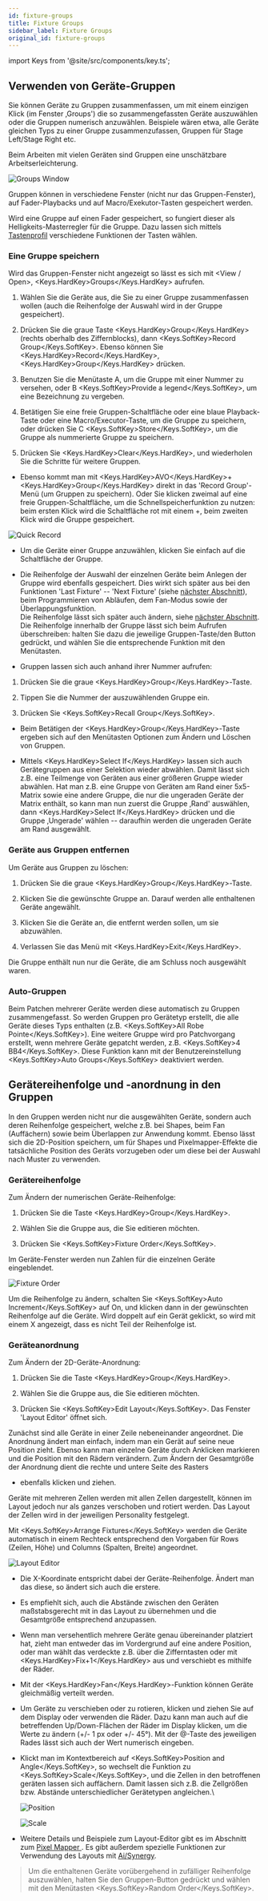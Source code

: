 ```yaml
---
id: fixture-groups
title: Fixture Groups
sidebar_label: Fixture Groups
original_id: fixture-groups
---
```


import Keys from '@site/src/components/key.ts';

Verwenden von Geräte-Gruppen
----------------------------

Sie können Geräte zu Gruppen zusammenfassen, um mit einem einzigen Klick
(im Fenster ‚Groups') die so zusammengefassten Geräte auszuwählen oder
die Gruppen numerisch anzuwählen. Beispiele wären etwa, alle Geräte
gleichen Typs zu einer Gruppe zusammenzufassen, Gruppen für Stage
Left/Stage Right etc.

Beim Arbeiten mit vielen Geräten sind Gruppen eine unschätzbare
Arbeitserleichterung.

![Groups Window](/docs/images/Groups-Window.png)

Gruppen können in verschiedene Fenster (nicht nur das Gruppen-Fenster),
auf Fader-Playbacks und auf Macro/Exekutor-Tasten gespeichert werden.

Wird eine Gruppe auf einen Fader gespeichert, so fungiert dieser als
Helligkeits-Masterregler für die Gruppe. Dazu lassen sich mittels [Tastenprofil](../system-settings/key-profiles.md) verschiedene Funktionen der Tasten
wählen. 

### Eine Gruppe speichern

[](https://youtu.be/E8QxOKT5TCA?t=20 "Recording Groups")

Wird das Gruppen-Fenster nicht angezeigt so lässt es sich mit \<View /
Open\>, <Keys.HardKey>Groups</Keys.HardKey> aufrufen.

1. Wählen Sie die Geräte aus, die Sie zu einer Gruppe zusammen­fassen
wollen (auch die Reihenfolge der Auswahl wird in der Gruppe
gespeichert).

2. Drücken Sie die graue Taste <Keys.HardKey>Group</Keys.HardKey> (rechts oberhalb des
Ziffernblocks), dann <Keys.SoftKey>Record Group</Keys.SoftKey>. Ebenso können Sie <Keys.HardKey>Record</Keys.HardKey>,
<Keys.HardKey>Group</Keys.HardKey> drücken.

3. Benutzen Sie die Menütaste A, um die Gruppe mit einer Nummer zu
versehen, oder B <Keys.SoftKey>Provide a legend</Keys.SoftKey>, um eine Bezeichnung zu vergeben.

4. Betätigen Sie eine freie Gruppen-Schaltfläche oder eine blaue
Playback-Taste oder eine Macro/Executor-Taste, um die Gruppe zu
speichern, oder drücken Sie C <Keys.SoftKey>Store</Keys.SoftKey>, um die Gruppe als nummerierte
Gruppe zu speichern.

5. Drücken Sie <Keys.HardKey>Clear</Keys.HardKey>, und wiederholen Sie die Schritte für weitere
Gruppen.

-   Ebenso kommt man mit <Keys.HardKey>AVO</Keys.HardKey>+<Keys.HardKey>Group</Keys.HardKey> direkt in das 'Record
    Group'-Menü (um Gruppen zu speichern). Oder Sie klicken zweimal auf
    eine freie Gruppen-Schaltfläche, um die Schnellspeicher­funktion zu
    nutzen: beim ersten Klick wird die Schaltfläche rot mit einem +,
    beim zweiten Klick wird die Gruppe gespeichert.

![Quick Record](/docs/images/Quick-Record.png)

-   Um die Geräte einer Gruppe anzuwählen, klicken Sie einfach auf die
    Schaltfläche der Gruppe.

-   Die Reihenfolge der Auswahl der einzelnen Geräte beim Anlegen der
    Gruppe wird ebenfalls gespeichert. Dies wirkt sich später aus bei
    den Funktionen 'Last Fixture' -- 'Next Fixture' (siehe [nächster
    Abschnitt](../controlling-fixtures/fixture-groups.md#gerätereihenfolge-und--anordnung-in-den-gruppen)), beim Programmieren von Abläufen, dem Fan-Modus sowie der
    Überlappungsfunktion.\
	Die Reihenfolge lässt sich später auch
    ändern, siehe [nächster Abschnitt](../controlling-fixtures/fixture-groups.md#gerätereihenfolge-und--anordnung-in-den-gruppen).\
    Die Reihenfolge innerhalb der Gruppe lässt sich beim Aufrufen
    überschreiben: halten Sie dazu die jeweilige Gruppen-Taste/den
    Button gedrückt, und wählen Sie die entsprechende Funktion mit den
    Menütasten.

-   Gruppen lassen sich auch anhand ihrer Nummer aufrufen:

1. Drücken Sie die graue <Keys.HardKey>Group</Keys.HardKey>-Taste.

2. Tippen Sie die Nummer der auszuwählenden Gruppe ein.

3. Drücken Sie <Keys.SoftKey>Recall Group</Keys.SoftKey>.

-   Beim Betätigen der <Keys.HardKey>Group</Keys.HardKey>-Taste ergeben sich auf den Menütasten
    Optionen zum Ändern und Löschen von Gruppen.

-   Mittels <Keys.HardKey>Select If</Keys.HardKey> lassen sich auch Gerätegruppen aus einer
    Selektion wieder abwählen. Damit lässt sich z.B. eine Teilmenge von
    Geräten aus einer größeren Gruppe wieder abwählen. Hat man z.B. eine
    Gruppe von Geräten am Rand einer 5x5-Matrix sowie eine andere
    Gruppe, die nur die ungeraden Geräte der Matrix enthält, so kann man
    nun zuerst die Gruppe ‚Rand' auswählen, dann <Keys.HardKey>Select If</Keys.HardKey> drücken
    und die Gruppe ‚Ungerade' wählen -- daraufhin werden die ungeraden
    Geräte am Rand ausgewählt.

### Geräte aus Gruppen entfernen

Um Geräte aus Gruppen zu löschen:

1.  Drücken Sie die graue <Keys.HardKey>Group</Keys.HardKey>-Taste.

2.  Klicken Sie die gewünschte Gruppe an. Darauf werden alle enthaltenen
    Geräte angewählt.

3.  Klicken Sie die Geräte an, die entfernt werden sollen, um sie
    abzuwählen.

4.  Verlassen Sie das Menü mit <Keys.HardKey>Exit</Keys.HardKey>.

Die Gruppe enthält nun nur die Geräte, die am Schluss noch ausgewählt
waren.

### Auto-Gruppen

Beim Patchen mehrerer Geräte werden diese automatisch zu Gruppen
zusammengefasst. So werden Gruppen pro Gerätetyp erstellt, die alle
Geräte dieses Typs enthalten (z.B. <Keys.SoftKey>All Robe Pointe</Keys.SoftKey>). Eine weitere
Gruppe wird pro Patchvorgang erstellt, wenn mehrere Geräte gepatcht
werden, z.B. <Keys.SoftKey>4 BB4</Keys.SoftKey>. Diese Funktion kann mit der Benutzereinstellung
<Keys.SoftKey>Auto Groups</Keys.SoftKey> deaktiviert werden.

Gerätereihenfolge und -anordnung in den Gruppen
------------------------------------------------

In den Gruppen werden nicht nur die ausgewählten Geräte, sondern auch
deren Reihenfolge gespeichert, welche z.B. bei Shapes, beim Fan
(Auffächern) sowie beim Überlappen zur Anwendung kommt. Ebenso lässt
sich die 2D-Position speichern, um für Shapes und Pixelmapper-Effekte
die tatsächliche Position des Geräts vorzugeben oder um diese bei der
Auswahl nach Muster zu verwenden.

### Gerätereihenfolge

[](https://youtu.be/2TqYjvGoGXQ?t=20 "Fixture Order")

Zum Ändern der numerischen Geräte-Reihenfolge:

1.  Drücken Sie die Taste <Keys.HardKey>Group</Keys.HardKey>.

2.  Wählen Sie die Gruppe aus, die Sie editieren möchten.

3.  Drücken Sie <Keys.SoftKey>Fixture Order</Keys.SoftKey>.

Im Geräte-Fenster werden nun Zahlen für die einzelnen Geräte
eingeblendet.

![Fixture Order](/docs/images/Fixture-Order.png)

Um die Reihenfolge zu ändern, schalten Sie <Keys.SoftKey>Auto Increment</Keys.SoftKey> auf On,
und klicken dann in der gewünschten Reihenfolge auf die Geräte. Wird
doppelt auf ein Gerät geklickt, so wird mit einem X angezeigt, dass es
nicht Teil der Reihenfolge ist.

### Geräteanordnung

[](https://youtu.be/9S5nQmVpPNs?t=20 "Fixture Layout")

Zum Ändern der 2D-Geräte-Anordnung:

1.  Drücken Sie die Taste <Keys.HardKey>Group</Keys.HardKey>.

2.  Wählen Sie die Gruppe aus, die Sie editieren möchten.

3.  Drücken Sie <Keys.SoftKey>Edit Layout</Keys.SoftKey>. Das Fenster 'Layout Editor' öffnet
sich.

Zunächst sind alle Geräte in einer Zeile nebeneinander angeordnet. Die
Anordnung ändert man einfach, indem man ein Gerät auf seine neue
Position zieht. Ebenso kann man einzelne Geräte durch Anklicken
markieren und die Position mit den Rädern verändern. Zum Ändern der
Gesamtgröße der Anordnung dient die rechte und untere Seite des Rasters
- ebenfalls klicken und ziehen.

Geräte mit mehreren Zellen werden mit allen Zellen dargestellt, können
im Layout jedoch nur als ganzes verschoben und rotiert werden. Das
Layout der Zellen wird in der jeweiligen Personality festgelegt.

Mit <Keys.SoftKey>Arrange Fixtures</Keys.SoftKey> werden die Geräte automatisch in einem Rechteck
entsprechend den Vorgaben für Rows (Zeilen, Höhe) und Columns (Spalten,
Breite) angeordnet.

![Layout Editor](/docs/images/Layout-Editor.png)

-   Die X-Koordinate entspricht dabei der Geräte-Reihenfolge. Ändert man
    das diese, so ändert sich auch die erstere.

-   Es empfiehlt sich, auch die Abstände zwischen den Geräten
    maßstabsgerecht mit in das Layout zu übernehmen und die Gesamtgröße
    entsprechend anzupassen.

-   Wenn man versehentlich mehrere Geräte genau übereinander platziert
    hat, zieht man entweder das im Vordergrund auf eine andere Position,
    oder man wählt das verdeckte z.B. über die Zifferntasten oder mit
    <Keys.HardKey>Fix+1</Keys.HardKey> aus und verschiebt es mithilfe der Räder.

-   Mit der <Keys.HardKey>Fan</Keys.HardKey>-Funktion können Geräte gleichmäßig verteilt werden.

-   Um Geräte zu verschieben oder zu rotieren, klicken und ziehen Sie
    auf dem Display oder verwenden die Räder. Dazu kann man auch auf die
    betreffenden Up/Down-Flächen der Räder im Display klicken, um die
    Werte zu ändern (+/- 1 px oder +/- 45°). Mit der @-Taste des
    jeweiligen Rades lässt sich auch der Wert numerisch eingeben.

-   Klickt man im Kontextbereich auf <Keys.SoftKey>Position and Angle</Keys.SoftKey>, so wechselt
    die Funktion zu <Keys.SoftKey>Scale</Keys.SoftKey>, und die Zellen in den betroffenen geräten
    lassen sich auffächern. Damit lassen sich z.B. die Zellgrößen bzw.
    Abstände unterschiedlicher Gerätetypen angleichen.\

    ![Position](/docs/images/Position-2.png)

    ![Scale](/docs/images/Scale.png)

-   Weitere Details und Beispiele zum Layout-Editor gibt es im Abschnitt
    zum [Pixel Mapper ](../effects/pixel-mapper.md). Es gibt außerdem
    spezielle Funktionen zur Verwendung des Layouts mit [Ai/Synergy](../synergy/operating-synergy.md#verwendung-des-layout-editors-mit-ai).

> Um die enthaltenen Geräte vorübergehend in zufälliger Reihenfolge auszuwählen, halten Sie den Gruppen-Button gedrückt und wählen mit den Menütasten <Keys.SoftKey>Random Order</Keys.SoftKey>.
